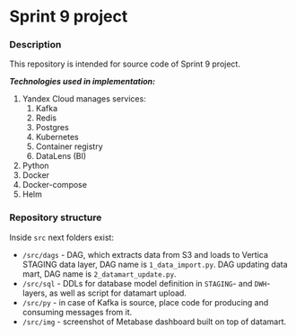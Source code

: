 # Sprint 9 project

### Description
This repository is intended for source code of Sprint 9 project.  

***Technologies used in implementation:***
1. Yandex Cloud manages services:
   1. Kafka
   2. Redis
   3. Postgres
   4. Kubernetes
   5. Container registry
   6. DataLens (BI)
3. Python
4. Docker
5. Docker-compose
6. Helm

### Repository structure
Inside `src` next folders exist:
- `/src/dags` - DAG, which extracts data from S3 and loads to Vertica STAGING data layer, DAG name is `1_data_import.py`. DAG updating data mart, DAG name is `2_datamart_update.py`.
- `/src/sql` - DDLs for database model definition in `STAGING`- and `DWH`- layers, as well as script for datamart upload.
- `/src/py` - in case of Kafka is source, place code for producing and consuming messages from it.
- `/src/img` -  screenshot of Metabase dashboard built on top of datamart.
